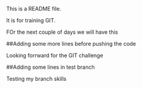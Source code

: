 This is a README file.

It is for training GIT.

FOr the next couple of days we will have this

##Adding some more lines before pushing the code


Looking forrward for the GIT challenge

##Adding some lines in test branch

Testing my branch skills
